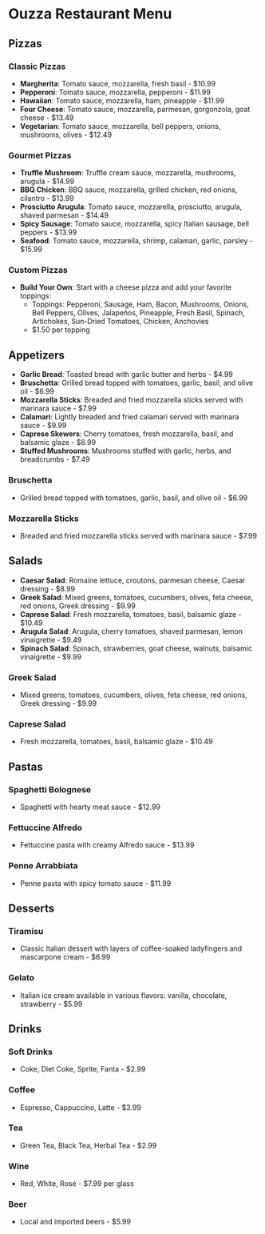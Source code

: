 # Ouzza Restaurant Menu

## Pizzas
### Classic Pizzas
- **Margherita**: Tomato sauce, mozzarella, fresh basil - $10.99
- **Pepperoni**: Tomato sauce, mozzarella, pepperoni - $11.99
- **Hawaiian**: Tomato sauce, mozzarella, ham, pineapple - $11.99
- **Four Cheese**: Tomato sauce, mozzarella, parmesan, gorgonzola, goat cheese - $13.49
- **Vegetarian**: Tomato sauce, mozzarella, bell peppers, onions, mushrooms, olives - $12.49

### Gourmet Pizzas
- **Truffle Mushroom**: Truffle cream sauce, mozzarella, mushrooms, arugula - $14.99
- **BBQ Chicken**: BBQ sauce, mozzarella, grilled chicken, red onions, cilantro - $13.99
- **Prosciutto Arugula**: Tomato sauce, mozzarella, prosciutto, arugula, shaved parmesan - $14.49
- **Spicy Sausage**: Tomato sauce, mozzarella, spicy Italian sausage, bell peppers - $13.99
- **Seafood**: Tomato sauce, mozzarella, shrimp, calamari, garlic, parsley - $15.99

### Custom Pizzas
- **Build Your Own**: Start with a cheese pizza and add your favorite toppings:
  - Toppings: Pepperoni, Sausage, Ham, Bacon, Mushrooms, Onions, Bell Peppers, Olives, Jalapeños, Pineapple, Fresh Basil, Spinach, Artichokes, Sun-Dried Tomatoes, Chicken, Anchovies
  - $1.50 per topping

## Appetizers
- **Garlic Bread**: Toasted bread with garlic butter and herbs - $4.99
- **Bruschetta**: Grilled bread topped with tomatoes, garlic, basil, and olive oil - $6.99
- **Mozzarella Sticks**: Breaded and fried mozzarella sticks served with marinara sauce - $7.99
- **Calamari**: Lightly breaded and fried calamari served with marinara sauce - $9.99
- **Caprese Skewers**: Cherry tomatoes, fresh mozzarella, basil, and balsamic glaze - $8.99
- **Stuffed Mushrooms**: Mushrooms stuffed with garlic, herbs, and breadcrumbs - $7.49


### Bruschetta
- Grilled bread topped with tomatoes, garlic, basil, and olive oil - $6.99

### Mozzarella Sticks
- Breaded and fried mozzarella sticks served with marinara sauce - $7.99

## Salads
- **Caesar Salad**: Romaine lettuce, croutons, parmesan cheese, Caesar dressing - $8.99
- **Greek Salad**: Mixed greens, tomatoes, cucumbers, olives, feta cheese, red onions, Greek dressing - $9.99
- **Caprese Salad**: Fresh mozzarella, tomatoes, basil, balsamic glaze - $10.49
- **Arugula Salad**: Arugula, cherry tomatoes, shaved parmesan, lemon vinaigrette - $9.49
- **Spinach Salad**: Spinach, strawberries, goat cheese, walnuts, balsamic vinaigrette - $9.99

### Greek Salad
- Mixed greens, tomatoes, cucumbers, olives, feta cheese, red onions, Greek dressing - $9.99

### Caprese Salad
- Fresh mozzarella, tomatoes, basil, balsamic glaze - $10.49

## Pastas
### Spaghetti Bolognese
- Spaghetti with hearty meat sauce - $12.99

### Fettuccine Alfredo
- Fettuccine pasta with creamy Alfredo sauce - $13.99

### Penne Arrabbiata
- Penne pasta with spicy tomato sauce - $11.99

## Desserts
### Tiramisu
- Classic Italian dessert with layers of coffee-soaked ladyfingers and mascarpone cream - $6.99

### Gelato
- Italian ice cream available in various flavors: vanilla, chocolate, strawberry - $5.99

## Drinks
### Soft Drinks
- Coke, Diet Coke, Sprite, Fanta - $2.99

### Coffee
- Espresso, Cappuccino, Latte - $3.99

### Tea
- Green Tea, Black Tea, Herbal Tea - $2.99

### Wine
- Red, White, Rosé - $7.99 per glass

### Beer
- Local and imported beers - $5.99
